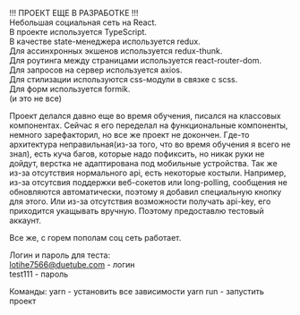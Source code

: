 !!! ПРОЕКТ ЕЩЕ В РАЗРАБОТКЕ !!!   
Небольшая социальная сеть на React.    
В проекте используется TypeScript.  
В качестве state-менеджера используется redux.  
Для ассинхронных экшенов используется redux-thunk.  
Для роутинга между страницами используется react-router-dom.  
Для запросов на сервер используется axios.  
Для стилизации используются css-модули в связке с scss.  
Для форм используется formik.  
(и это не все)


Проект делался давно еще во время обучения, писался на классовых компонентах. Сейчас я его переделал на функциональные компоненты, немного зарефакторил, но все же проект не докончен. Где-то архитектура неправильная(из-за того, что во время обучения я всего не знал), есть куча багов, которые надо пофиксить, но никак руки не дойдут, верстка не адаптирована под мобильные устройства. Так же из-за отсутствия нормального api, есть некоторые костыли. Например, из-за отсутсвия поддержки веб-сокетов или long-polling, сообщения не обновляются автоматически, поэтому я добавил специальную кнопку для этого.  Или из-за отсутствия возможности получать api-key, его приходится укащывать вручную. Поэтому предоставлю тестовый аккаунт.
  
Все же, с горем пополам соц сеть работает.   

Логин и пароль для теста:  
lotihe7566@duetube.com - логин  
test111 - пароль  

Команды:
yarn - установить все зависимости
yarn run - запустить проект
